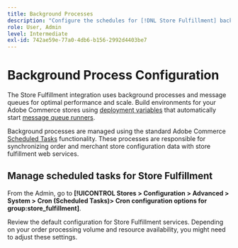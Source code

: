 ```yaml
---
title: Background Processes
description: "Configure the schedules for [!DNL Store Fulfillment] background processes used in synchronizing data with the fulfillment services"                   
role: User, Admin
level: Intermediate
exl-id: 742ae59e-77a0-4db6-b156-2992d4403be7
---
```

# Background Process Configuration

The Store Fulfillment integration uses background processes and message queues for optimal performance and scale. Build environments for your Adobe Commerce stores using [deployment variables](https://devdocs.magento.com/cloud/env/variables-deploy.html#cron_consumers_runner) that automatically start [message queue runners](https://devdocs.magento.com/guides/v2.4/config-guide/mq/rabbitmq-overview.html).

Background processes are managed using the standard Adobe Commerce [Scheduled Tasks](https://docs.magento.com/user-guide/system/cron.html) functionality. These processes are responsible for synchronizing order and merchant store configuration data with store fulfillment web services. 

## Manage scheduled tasks for Store Fulfillment

From the Admin, go to **[!UICONTROL Stores > Configuration > Advanced > System > Cron (Scheduled Tasks)> Cron configuration options for group:store_fulfillment]**.


Review the default configuration for Store Fulfillment services. Depending on your order processing volume and resource availability, you might need to adjust these settings.


